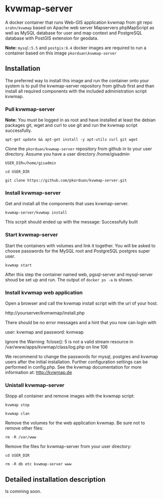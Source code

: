 # kvwmap-server

A docker container that runs Web-GIS application kvwmap from git repo ```srahn/kvwmap```
based on Apache web server Mapservers phpMapScript as well as MySQL database for user
and map context and PostgreSQL database with PostGIS extension for geodata.

**Note:** ``mysql:5.5`` and ``postgis:9.4`` docker images are required to run
a container based on this image ``pkorduan\kvwmap-server``

## Installation
The preferred way to install this image and run the container onto your system
is to pull the kvwmap-server repository from github first and than install
all required components with the included administration script kvwmap.

### Pull kvwmap-server
**Note:** You must be logged in as root and have installed at least the debian
packages git, wget and curl to use git and run the kvwmap script successfully.

```apt-get update && apt-get install -y apt-utils curl git wget```

Clone the ``pkorduan/kvwmap-server`` repository from github in to your user
directory. Assume you have a user directory /home/gisadmin

```USER_DIR=/home/gisadmin```

```cd USER_DIR```

```git clone https://github.com/pkorduan/kvwmap-server.git```

### Install kvwmap-server
Get and install all the components that uses kvwmap-server.

```kvwmap-server/kvwmap install```

This scrpit should ended up with the message: Successfully built

### Start kvwmap-server
Start the containers with volumes and link it together. You will be asked to
choose passwords for the MySQL root and PostgreSQL postgres super user.

```kvwmap start```

After this step the container named web, pgsql-server and mysql-server shoud be
set up and run. The output of ```docker ps -a``` is shown.

### Install kvwmap web application
Open a browser and call the kvwmap install script with the url of your host.

http://yourserver/kvmwmap/install.php

There should be no error messages and a hint that you now can login with

user: kvwmap and password: kvmwap

Ignore the Warning: fclose(): 5 is not a valid stream resource in /var/www/apps/kvwmap/class/log.php on line 106

We recommend to change the passwords for mysql, postgres and kvwmap users
after the initial installation. Further configuration settings can be performed
in config.php. See the kvwmap documentation for more information at:
http://kvwmap.de

### Unistall kvwmap-server
Stopp all container and remove images with the kvwmap script:

```kvwmap stop```

```kvwmap clan```

Remove the volumes for the web application kvwmap. Be sure not to remove other
files:

```rm -R /var/www```

Remove the files for kvwmap-server from your user directory:

```cd USER_DIR```

```rm -R db etc kvwmap-server www```

## Detailed installation description

Is comming soon.
